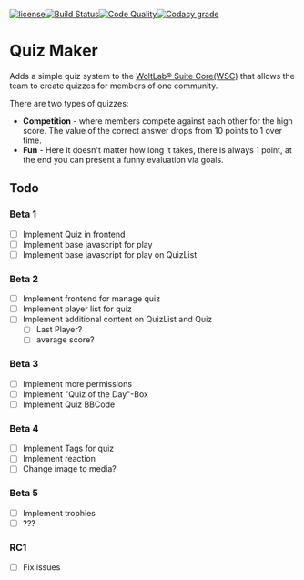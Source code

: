 [![license](https://img.shields.io/badge/license-CC--BY--SA%204.0-informational?style=flat-square)](https://creativecommons.org/licenses/by-sa/4.0/)[![Build Status](https://img.shields.io/travis/Teralios/QuizMaker.svg?style=flat-square)](https://travis-ci.org/Teralios/QuizMaker)[![Code Quality](https://img.shields.io/scrutinizer/g/Teralios/QuizMaker.svg?style=flat-square)](https://scrutinizer-ci.com/g/Teralios/QuizMaker/)[![Codacy grade](https://img.shields.io/codacy/grade/7ca1a3afda2b43fe8c5fc26dd250e3fa.svg?style=flat-square)](https://app.codacy.com/app/teralios/QuizMaker/dashboard)
# Quiz Maker
Adds a simple quiz system to the [WoltLab® Suite Core(WSC)](https://www.woltlab.com/features/) that allows the team to create quizzes for members of one community.

There are two types of quizzes:
* __Competition__ - where members compete against each other for the high score. The value of the correct answer drops from 10 points to 1 over time.
* __Fun__ - Here it doesn't matter how long it takes, there is always 1 point, at the end you can present a funny evaluation via goals.

## Todo
### Beta 1
 -[ ] Implement Quiz in frontend
 -[ ] Implement base javascript for play
 -[ ] Implement base javascript for play on QuizList

### Beta 2
 -[ ] Implement frontend for manage quiz
 -[ ] Implement player list for quiz
 -[ ] Implement additional content on QuizList and Quiz
   -[ ] Last Player?
   -[ ] average score?

### Beta 3
 -[ ] Implement more permissions
 -[ ] Implement "Quiz of the Day"-Box
 -[ ] Implement Quiz BBCode

### Beta 4
 -[ ] Implement Tags for quiz
 -[ ] Implement reaction
 -[ ] Change image to media?

### Beta 5
 -[ ] Implement trophies
 -[ ] ???
 
### RC1
 -[ ] Fix issues